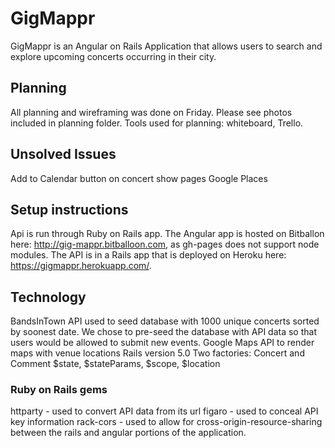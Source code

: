 # GigMappr

GigMappr is an Angular on Rails Application that allows users to search and explore upcoming concerts occurring in their city.

## Planning

All planning and wireframing was done on Friday. Please see photos included in planning folder. Tools used for planning: whiteboard, Trello.

## Unsolved Issues
Add to Calendar button on concert show pages
Google Places

## Setup instructions
Api is run through Ruby on Rails app. The Angular app is hosted on Bitballon here: http://gig-mappr.bitballoon.com, as gh-pages does not support node modules. The API is in a Rails app that is deployed on Heroku here: https://gigmappr.herokuapp.com/.

## Technology
BandsInTown API used to seed database with 1000 unique concerts sorted by soonest date. We chose to pre-seed the database with API data so that users would be allowed to submit new events.
Google Maps API to render maps with venue locations
Rails version 5.0
Two factories: Concert and Comment
$state, $stateParams, $scope, $location

### Ruby on Rails gems
httparty - used to convert API data from its url
figaro - used to conceal API key information
rack-cors - used to allow for cross-origin-resource-sharing between the rails and angular portions of the application.
